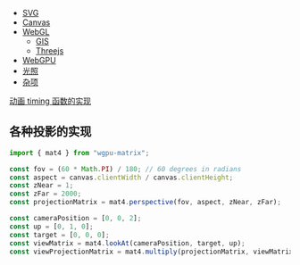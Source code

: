 - [SVG](./SVG.md)
- [Canvas](./Canvas/README.md)
- [WebGL](./WebGL/README.md)
  - [GIS](./GIS/README.md)
  - [Threejs](./Threejs/README.md)
- [WebGPU](./WebGPU/README.md)
- [光照](./lights.md)
- [杂项](./Trivia.md)

[动画 timing 函数的实现](https://zh.javascript.info/js-animation)

## 各种投影的实现

```js
import { mat4 } from "wgpu-matrix";

const fov = (60 * Math.PI) / 180; // 60 degrees in radians
const aspect = canvas.clientWidth / canvas.clientHeight;
const zNear = 1;
const zFar = 2000;
const projectionMatrix = mat4.perspective(fov, aspect, zNear, zFar);

const cameraPosition = [0, 0, 2];
const up = [0, 1, 0];
const target = [0, 0, 0];
const viewMatrix = mat4.lookAt(cameraPosition, target, up);
const viewProjectionMatrix = mat4.multiply(projectionMatrix, viewMatrix);
```
